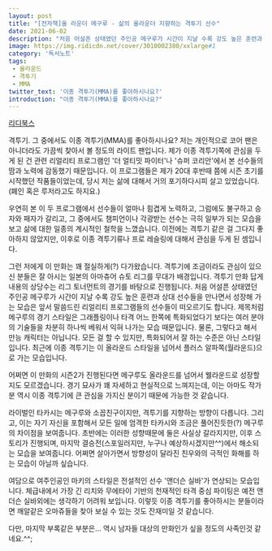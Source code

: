 ```yaml
---
layout: post
title: "[전자책]올 라운더 메구루 - 삶의 올라운더 지향하는 격투기 선수"
date: 2021-06-02
description: "처음 어설픈 상태였던 주인공 메구루가 시간이 지날 수록 강도 높은 훈련과 상대 선수들을 만나면서 성장해 가는 모습은 앞서 말씀드린 리얼리티 프로그램들의 선수들이 떠오르기도 합니다."
image: https://img.ridicdn.net/cover/3010002380/xxlarge#1
category: '독서노트'
tags: 
 - 올라운드
 - 격투기
 - MMA
twitter_text: '이종 격투기(MMA)를 좋아하시나요?'
introduction: "이종 격투기(MMA)를 좋아하시나요?"
---
```

[리디북스](https://ridibooks.com/books/3010002380)

격투기. 그 중에서도 이종 격투기(MMA)를 좋아하시나요? 저는 개인적으로 코어 팬은 아니더라도 가끔씩 찾아서 볼 정도의 라이트 팬입니다. 제가 이종 격투기쪽에 관심을 두게 된 건 관련 리얼리티 프로그램인 '더 얼티밋 파이터'나 '슈퍼 코리안'에서 본 선수들의 땀과 노력에 감동했기 때문입니다. 이 프로그램들은 제가 20대 후반때 쯤에 시즌 초기를 시작했던 작품들이었는데, 당시 저는 삶에 대해서 거의 포기하다시피 살고 있었습니다.(폐인 혹은 루저라고도 하지요.)

우연히 본 이 두 프로그램에서 선수들이 얼마나 힘겹게 노력하고, 그럼에도 불구하고 승자와 패자가 갈리고, 그 중에서도 챔피언이나 각광받는 선수는 극히 일부가 되는 모습을 보고 삶에 대한 일종의 계시적인 철학을 느꼈습니다. 이전에는 격투기 같은 걸 그다지 좋아하지 않았지만, 이후로 이종 격투기류나 프로 레슬링에 대해서 관심을 두게 된 셈입니다.

그런 저에게 이 만화는 꽤 절실하게(?) 다가왔습니다. 격투기에 조금이라도 관심이 있으신 분들은 잘 아시는 일본의 아마츄어 슈토 리그를 무대가 배경입니다. 격투기 만화 답게 내용의 상당수는 리그 토너먼트의 경기를 바탕으로 진행됩니다. 처음 어설픈 상태였던 주인공 메구루가 시간이 지날 수록 강도 높은 훈련과 상대 선수들을 만나면서 성장해 가는 모습은 앞서 말씀드린 리얼리티 프로그램들의 선수들이 떠오르기도 합니다. 제목처럼 메구루의 경기 스타일은 그래플링이나 타격 어느 한쪽에 특화되었다기 보다는 여러 분야의 기술들을 차분히 하나씩 베워서 익혀 나가는 모습 때문입니다. 물론, 그렇다고 해서 만능 캐릭터는 아닙니다. 모든 걸 할 수 있지만, 특화되어서 잘 하는 수준은 아닌 스타일입니다. 최근에 이종 격투기는 이 올라운드 스타일을 넘어서 플러스 알파쪽(월라운드)으로 가는 모습입니다.

어쩌면 이 만화의 시즌2가 진행된다면 메구루도 올라운드를 넘어서 웰라운드로 성장할지도 모르겠습니다. 
경기 묘사가 꽤 자세하고 현실적으로 느껴지는데, 이는 아마도 작가분 역시 이종 격투기에 큰 관심을 가지신 분이기 때문에 가능한 것 같습니다.

라이벌인 타카시는 메구루와 소꼽친구이지만, 격투기를 지향하는 방향이 다릅니다. 그리고, 이는 자기 자신을 포함해서 모든 일에 엄격한 타카시와 조금은 풀어진듯한(?) 메구루의 차이점을 보여줍니다. 초반에는 이러한 성향때문에 둘은 사실상 갈라지지만, 이후 스토리가 진행되며, 마지막 결승전(스포일러지만, 누구나 예상하시겠지만^^)에서 해소되는 모습을 보여줍니다. 어쩌면 살아가면서 방향성이 달라진 친우와의 극적인 화해를 하는 모습이 아닐까 싶습니다.

여담으로 여주인공인 마키의 스타일은 전설적인 선수 '앤더슨 실바'가 연상되는 모습입니다. 체급내에서 가장 긴 리치와 무에타이 기반의 천재적인 타격 중심 파이팅은 예전 앤더슨 실바외에는 생각하기 어려워 보입니다. 이렇듯 이종 격투기를 좋아하시는 분들이라면 깨알같은 오마쥬들을 찾아 보실 수 있는 것도 잔재미일 것 같습니다.

다만, 마지막 부록같은 부분은... 역시 남자들 대상의 만화인가 싶을 정도의 사족인것 같네요.^^;